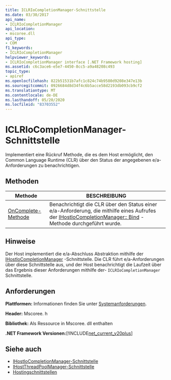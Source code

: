 ```yaml
---
title: ICLRIoCompletionManager-Schnittstelle
ms.date: 03/30/2017
api_name:
- ICLRIoCompletionManager
api_location:
- mscoree.dll
api_type:
- COM
f1_keywords:
- ICLRIoCompletionManager
helpviewer_keywords:
- ICLRIoCompletionManager interface [.NET Framework hosting]
ms.assetid: c6c3ace6-e5e7-4450-8cc5-a9a48208c493
topic_type:
- apiref
ms.openlocfilehash: 822b51531b7afc1c824c74b9580d9208e347e13b
ms.sourcegitcommit: 0926684d8d34f4c6b5acce58d2193db093cb9cf2
ms.translationtype: MT
ms.contentlocale: de-DE
ms.lasthandoff: 05/20/2020
ms.locfileid: "83703552"
---
```

# <a name="iclriocompletionmanager-interface"></a>ICLRIoCompletionManager-Schnittstelle
Implementiert eine Rückruf Methode, die es dem Host ermöglicht, den Common Language Runtime (CLR) über den Status der angegebenen e/a-Anforderungen zu benachrichtigen.  
  
## <a name="methods"></a>Methoden  
  
|Methode|BESCHREIBUNG|  
|------------|-----------------|  
|[OnComplete-Methode](../../../../docs/framework/unmanaged-api/hosting/iclriocompletionmanager-oncomplete-method.md)|Benachrichtigt die CLR über den Status einer e/a-Anforderung, die mithilfe eines Aufrufes der [IHostIoCompletionManager:: Bind](ihostiocompletionmanager-bind-method.md) -Methode durchgeführt wurde.|  
  
## <a name="remarks"></a>Hinweise  
 Der Host implementiert die e/a-Abschluss Abstraktion mithilfe der [IHostIoCompletionManager](ihostiocompletionmanager-interface.md) -Schnittstelle. Die CLR führt e/a-Anforderungen über diese Schnittstelle aus, und der Host benachrichtigt die Laufzeit über das Ergebnis dieser Anforderungen mithilfe der- `ICLRIoCompletionManager` Schnittstelle.  
  
## <a name="requirements"></a>Anforderungen  
 **Plattformen:** Informationen finden Sie unter [Systemanforderungen](../../get-started/system-requirements.md).  
  
 **Header:** Mscoree. h  
  
 **Bibliothek:** Als Ressource in Mscoree. dll enthalten  
  
 **.NET Framework Versionen:**[!INCLUDE[net_current_v20plus](../../../../includes/net-current-v20plus-md.md)]  
  
## <a name="see-also"></a>Siehe auch

- [IHostIoCompletionManager-Schnittstelle](ihostiocompletionmanager-interface.md)
- [IHostThreadPoolManager-Schnittstelle](ihostthreadpoolmanager-interface.md)
- [Hostingschnittstellen](hosting-interfaces.md)
